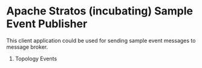 Apache Stratos (incubating) Sample Event Publisher
======================

This client application could be used for sending sample event messages to message broker.

1. Topology Events


